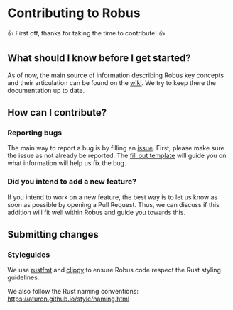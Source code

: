 # Contributing to Robus

👍 First off, thanks for taking the time to contribute! 👍

## What should I know before I get started?

As of now, the main source of information describing Robus key concepts and their articulation can be found on the [wiki](https://github.com/pollen-robotics/robus/wiki). We try to keep there the documentation up to date.

## How can I contribute?

### Reporting bugs

The main way to report a bug is by filling an [issue](https://github.com/pollen-robotics/robus/issues). First, please make sure the issue as not already be reported. The [fill out template](./issue_template.md) will guide you on what information will help us fix the bug.

### Did you intend to add a new feature?

If you intend to work on a new feature, the best way is to let us know as soon as possible by opening a Pull Request. Thus, we can discuss if this addition will fit well within Robus and guide you towards this.

## Submitting changes

### Styleguides

We use [rustfmt](https://github.com/rust-lang-nursery/rustfmt) and [clippy](https://github.com/rust-lang-nursery/rust-clippy) to ensure Robus code respect the Rust styling guidelines.

We also follow the Rust naming conventions: https://aturon.github.io/style/naming.html

